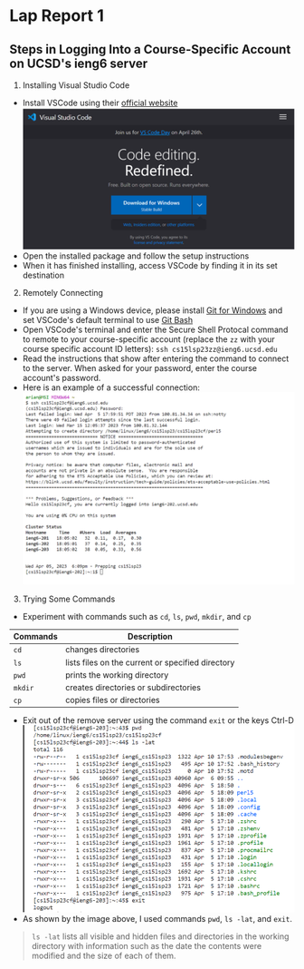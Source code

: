 # Lap Report 1

## Steps in Logging Into a Course-Specific Account on UCSD's ieng6 server

1. Installing Visual Studio Code
 * Install VSCode using their [official website](https://code.visualstudio.com/) ![VS Code](vscode.png)
 * Open the installed package and follow the setup instructions
 * When it has finished installing, access VSCode by finding it in its set destination

2. Remotely Connecting
 * If you are using a Windows device, please install [Git for Windows](https://gitforwindows.org/) and set VSCode's default terminal to use [Git Bash]([https://gitforwindows.org/](https://stackoverflow.com/a/50527994))
 * Open VSCode's terminal and enter the Secure Shell Protocal command to remote to your course-specific account (replace the `zz` with your course specific account ID letters): `ssh cs15lsp23zz@ieng6.ucsd.edu`
 * Read the instructions that show after entering the command to connect to the server. When asked for your password, enter the course account's password.
 * Here is an example of a successful connection:
  ![Remote Connection](Connection.png)
3. Trying Some Commands
 * Experiment with commands such as `cd`, `ls`, `pwd`, `mkdir`, and `cp`

| Commands | Description | 
| -------- | ------- |
| `cd` | changes directories |
| `ls` | lists files on the current or specified directory|
| `pwd` | prints the working directory | 
| `mkdir` | creates directories or subdirectories | 
| `cp` | copies files or directories |

 * Exit out of the remove server using the command `exit` or the keys Ctrl-D
 ![Commands](commands.png)
 * As shown by the image above, I used commands `pwd`, `ls -lat`, and `exit`. 
 > `ls -lat` lists all visible and hidden files and directories in the working directory with information such as the date the contents were modified and the size of each of them.
